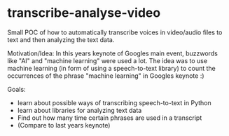 # transcribe-analyse-video

Small POC of how to automatically transcribe voices in video/audio files to text and then analyzing the text data.

Motivation/Idea:
In this years keynote of Googles main event, buzzwords like "AI" and "machine learning" were used a lot.
The idea was to use machine learning (in form of using a speech-to-text library) to count the occurrences of the phrase "machine learning" in Googles keynote :)

Goals:
 - learn about possible ways of transcribing speech-to-text in Python
 - learn about libraries for analyzing text data
 - Find out how many time certain phrases are used in a transcript
 - (Compare to last years keynote)
